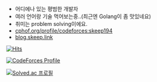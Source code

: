 - 어디에나 있는 평범한 개발자
- 여러 언어랑 기술 먹어보는중..(최근엔 Golang이 좀 맛있네요)
- 취미는 problem solving이에요.
- [cphof.org/profile/codeforces:skeep194](https://cphof.org/profile/codeforces:skeep194)
- [blog.skeep.link](https://blog.skeep.link)

[![Hits](https://hits.seeyoufarm.com/api/count/incr/badge.svg?url=https%3A%2F%2Fgithub.com%2Fskeep194&count_bg=%2379C83D&title_bg=%23555555&icon=&icon_color=%23E7E7E7&title=hits&edge_flat=false)](https://hits.seeyoufarm.com)

[![CodeForces Profile](https://cf.leed.at?id=skeep194)](https://codeforces.com/profile/skeep194)

[![Solved.ac
프로필](http://mazassumnida.wtf/api/v2/generate_badge?boj=skeep194)](https://solved.ac/skeep194)
